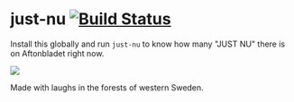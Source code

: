 # just-nu [![Build Status](https://travis-ci.org/enjikaka/just-nu.svg?branch=master)](https://travis-ci.org/enjikaka/just-nu)

Install this globally and run `just-nu` to know how many "JUST NU" there is on Aftonbladet right now.

![](http://image.prntscr.com/image/e6cf90bc45b24c268cc0c77a2bbb4632.png)

Made with laughs in the forests of western Sweden.
